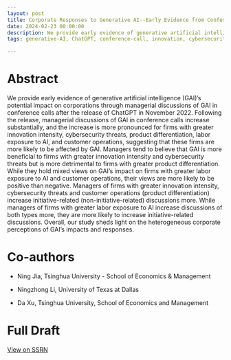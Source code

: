 ```yaml
---
layout: post
title: Corporate Responses to Generative AI--Early Evidence from Conference Calls
date: 2024-02-23 00:00:00
description: We provide early evidence of generative artificial intelligence (GAI)’s potential impact on corporations through managerial discussions of GAI in conference calls after the release of ChatGPT in November 2022. Following the release, managerial discussions of GAI in conference calls increase substantially, and the increase is more pronounced for firms with greater innovation intensity, cybersecurity threats, product differentiation, labor exposure to AI, and customer operations, suggesting that these firms are more likely to be affected by GAI. Managers tend to believe that GAI is more beneficial to firms with greater innovation intensity and cybersecurity threats but is more detrimental to firms with greater product differentiation. While they hold mixed views on GAI’s impact on firms with greater labor exposure to AI and customer operations, their views are more likely to be positive than negative. Managers of firms with greater innovation intensity, cybersecurity threats and customer operations (product differentiation) increase initiative-related (non-initiative-related) discussions more. While managers of firms with greater labor exposure to AI increase discussions of both types more, they are more likely to increase initiative-related discussions. Overall, our study sheds light on the heterogeneous corporate perceptions of GAI’s impacts and responses.
tags: generative-AI, ChatGPT, conference-call, innovation, cybersecurity, product-differentiation, labor-exposure-to-AI, customer-operations

---
```


# Abstract

We provide early evidence of generative artificial intelligence (GAI)’s potential impact on corporations through managerial discussions of GAI in conference calls after the release of ChatGPT in November 2022. Following the release, managerial discussions of GAI in conference calls increase substantially, and the increase is more pronounced for firms with greater innovation intensity, cybersecurity threats, product differentiation, labor exposure to AI, and customer operations, suggesting that these firms are more likely to be affected by GAI. Managers tend to believe that GAI is more beneficial to firms with greater innovation intensity and cybersecurity threats but is more detrimental to firms with greater product differentiation. While they hold mixed views on GAI’s impact on firms with greater labor exposure to AI and customer operations, their views are more likely to be positive than negative. Managers of firms with greater innovation intensity, cybersecurity threats and customer operations (product differentiation) increase initiative-related (non-initiative-related) discussions more. While managers of firms with greater labor exposure to AI increase discussions of both types more, they are more likely to increase initiative-related discussions. Overall, our study sheds light on the heterogeneous corporate perceptions of GAI’s impacts and responses.

# Co-authors
- Ning Jia, Tsinghua University - School of Economics & Management

- Ningzhong Li, University of Texas at Dallas

- Da Xu, Tsinghua University, School of Economics and Management

# Full Draft
<a href="https://papers.ssrn.com/abstract=4736295">View on SSRN</a>